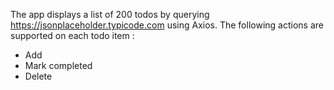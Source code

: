 The app displays a list of 200 todos by querying https://jsonplaceholder.typicode.com using Axios. The following actions are supported on each todo item :
- Add
- Mark completed
- Delete
